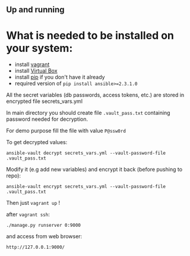 Up and running
---------------

What is needed to be installed on your system:
==============================================

* install [vagrant](https://www.vagrantup.com/downloads.html)
* install [Virtual Box](https://www.virtualbox.org/wiki/Downloads)
* install [pip](https://pip.pypa.io/en/stable/installing/) if you don't have it already
* required version of `pip install ansible>=2.3.1.0`


All the secret variables (db passwords, access tokens, etc.) are stored in encrypted file secrets_vars.yml

In main directory you should create file `.vault_pass.txt` containing password needed for decryption.

For demo purpose fill the file with value `P@ssw0rd`

To get decrypted values:

    ansible-vault decrypt secrets_vars.yml --vault-password-file .vault_pass.txt

Modify it (e.g add new variables) and encrypt it back (before pushing to repo):

    ansible-vault encrypt secrets_vars.yml --vault-password-file .vault_pass.txt

Then just `vagrant up` !

after `vagrant ssh`:

    ./manage.py runserver 0:9000

and access from web browser: 

    http://127.0.0.1:9000/
